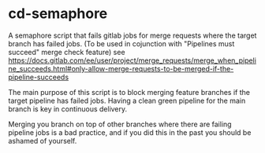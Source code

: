 # cd-semaphore

A semaphore script that fails gitlab jobs for merge requests where the target branch has failed jobs.
(To be used in cojunction with "Pipelines must succeed" merge check feature) see https://docs.gitlab.com/ee/user/project/merge_requests/merge_when_pipeline_succeeds.html#only-allow-merge-requests-to-be-merged-if-the-pipeline-succeeds

The main purpose of this script is to block merging feature branches if the target pipeline has failed jobs.
Having a clean green pipeline for the main branch is key in continuous delivery. 

Merging you branch on top of other branches where there are failing pipeline jobs is a bad practice, and if you did this in the past you should be ashamed of yourself.


